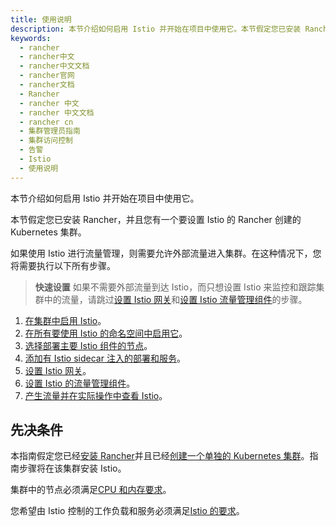 ```yaml
---
title: 使用说明
description: 本节介绍如何启用 Istio 并开始在项目中使用它。本节假定您已安装 Rancher，并且您有一个要设置 Istio 的 Rancher 创建的 Kubernetes 集群。如果使用 Istio 进行流量管理，则需要允许外部流量进入集群。在这种情况下，您将需要执行以下所有步骤。
keywords:
  - rancher
  - rancher中文
  - rancher中文文档
  - rancher官网
  - rancher文档
  - Rancher
  - rancher 中文
  - rancher 中文文档
  - rancher cn
  - 集群管理员指南
  - 集群访问控制
  - 告警
  - Istio
  - 使用说明
---
```


本节介绍如何启用 Istio 并开始在项目中使用它。

本节假定您已安装 Rancher，并且您有一个要设置 Istio 的 Rancher 创建的 Kubernetes 集群。

如果使用 Istio 进行流量管理，则需要允许外部流量进入集群。在这种情况下，您将需要执行以下所有步骤。

> **快速设置** 如果不需要外部流量到达 Istio，而只想设置 Istio 来监控和跟踪集群中的流量，请跳过[设置 Istio 网关](/docs/rancher2/cluster-admin/tools/istio/setup/gateway/)和[设置 Istio 流量管理组件](/docs/rancher2/cluster-admin/tools/istio/setup/set-up-traffic-management/)的步骤。

1. [在集群中启用 Istio](/docs/rancher2/cluster-admin/tools/istio/setup/enable-istio-in-cluster/)。
1. [在所有要使用 Istio 的命名空间中启用它](/docs/rancher2/cluster-admin/tools/istio/setup/enable-istio-in-namespace/)。
1. [选择部署主要 Istio 组件的节点](/docs/rancher2/cluster-admin/tools/istio/setup/node-selectors/)。
1. [添加有 Istio sidecar 注入的部署和服务](/docs/rancher2/cluster-admin/tools/istio/setup/deploy-workloads/)。
1. [设置 Istio 网关](/docs/rancher2/cluster-admin/tools/istio/setup/gateway/)。
1. [设置 Istio 的流量管理组件](/docs/rancher2/cluster-admin/tools/istio/setup/set-up-traffic-management/)。
1. [产生流量并在实际操作中查看 Istio](/docs/rancher2/cluster-admin/tools/istio/setup/view-traffic/)。

## 先决条件

本指南假定您已经[安装 Rancher](/docs/rancher2/installation/)并且已经[创建一个单独的 Kubernetes 集群](/docs/rancher2/cluster-provisioning/)。指南步骤将在该集群安装 Istio。

集群中的节点必须满足[CPU 和内存要求](/docs/rancher2/cluster-admin/tools/istio/resources/)。

您希望由 Istio 控制的工作负载和服务必须满足[Istio 的要求](https://istio.io/docs/setup/additional-setup/requirements/)。
